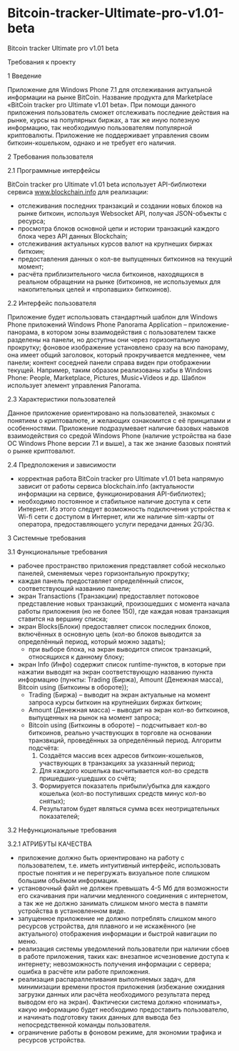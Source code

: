 # Bitcoin-tracker-Ultimate-pro-v1.01-beta
Bitcoin tracker Ultimate pro v1.01 beta 

Требования к проекту

1 Введение

Приложение для Windows Phone 7.1 для отслеживания актуальной информации на рынке BitCoin. 
Название продукта для Marketplace «BitCoin tracker pro Ultimate v1.01 beta». При помощи 
данного приложения пользователь сможет отслеживать последние действия на рынке, курсы на 
популярных биржах, а так же иную полезную информацию, так необходимую пользователям популярной 
криптовалюты. Приложение не поддерживает управления своим биткоин-кошельком, однако и не требует его наличия. 

2 Требования пользователя

2.1 Программные интерфейсы

BitCoin tracker pro Ultimate v1.01 beta использует API-библиотеки сервиса www.blockchain.info 
для реализации: 
- отслеживания последних транзакций и создании новых блоков на рынке биткоин, используя
Websocket API, получая JSON-объекты с ресурса; 
- просмотра блоков основной цепи и истории транзакций каждого блока через API данных Blockchain;
- отслеживания актуальных курсов валют на крупнеших биржах биткоин;
- предоставления данных о кол-ве выпущенных биткоинов на текущий момент;
- расчёта  приблизительного числа биткоинов, находящихся в реальном обращении на рынке 
(биткоинов, не используемых для накопительных целей и «пропавших» биткоинов). 

2.2 Интерфейс пользователя

Приложение будет использовать стандартный шаблон для Windows Phone приложений Windows Phone 
Panorama Application – приложение-панорама, в котором зоны взаимодействия с пользователем также 
разделены на панели, но доступны они через горизонтальную прокрутку; фоновое изображение установлено 
сразу на всю панораму, она имеет общий заголовок, который прокручивается медленнее, чем панели; 
контент соседней панели справа виден при отображении текущей. Например, таким образом  реализованы 
хабы в Windows Phone: People, Marketplace, Pictures, Music+Videos и др. Шаблон использует элемент 
управления Panorama.  

2.3 Характеристики пользователей

Данное приложение ориентировано на пользователей, знакомых с понятием о криптовалюте, и желающих 
ознакомится с её принципами и особенностями. Приложение подразумевает наличие базовых навыков взаимодействия 
со средой Windows Phone (наличие устройства на базе ОС Windows Phone версии 7.1 и выше),  а так же 
знание базовых понятий о рынке криптовалют.

2.4 Предположения и зависимости

- корректная работа BitCoin tracker pro Ultimate v1.01 beta напрямую зависит от работы сервиса 
blockchain.info (актуальности информации на сервисе, функционирования API-библиотек);
- необходимо постоянное и стабильное наличие доступа к сети Интернет. Из этого следует возможность 
подключения устройства к Wi-fi сети с доступом в Интернет, или же наличие sim-карты от оператора, 
предоставляющего услуги передачи данных 2G/3G. 

3 Системные требования

3.1 Функциональные требования

- рабочее пространство приложения представляет собой несколько  панелей, сменяемых через 
горизонтальную прокрутку;
- каждая панель предоставляет определённый список, соответствующий названию панели;
- экран Transactions (Транзакции) предоставляет потоковое представление новых транзакций, 
произошедших с момента начала работы приложения (но не более 150), где каждая новая транзакция 
ставится на вершину списка;
- экран Blocks(Блоки) предоставляет список последних блоков, включённых в основную цепь (кол-во 
блоков выводится за определённый период, который можно задать);
	+ при выборе блока, на экран выводится список транзакций, относящихся к данному блоку;
- экран Info (Инфо) содержит список runtime-пунктов, в которые  при нажатии выводят на экран 
соответствующую названию пункта информацию (пункты: Trading (Биржа), Amount (Денежная масса), 
Bitcoin using (Биткоины в обороте));
	+ Trading (Биржа) – выводит на экран актуальные на момент запроса курсы биткоин на 
	крупнейших биржах биткоин;
	+ Amount (Денежная масса) – выводит на экран кол-во биткоинов, выпущенных на рынок на 
	момент запроса;
	+ Bitcoin using (Биткоины в обороте) – подсчитывает кол-во биткоинов, реально участвующих 
	в торговле на основании транзвкций, проведённых за определённый период. Алгоритм подсчёта: 
		1.	Создаётся массив всех адресов биткоин-кошельков, участвующих в транзакциях за указанный период; 
		2.	Для каждого кошелька высчитывается кол-во средств пришедших-ушедших со счёта;
		3.	Формируется показатель прибыли/убытка для каждого кошелька (кол-во поступивших средств минус кол-во снятых);
		4.	Результатом будет являться сумма всех неотрицательных показателей;

3.2 Нефункциональные требования

3.2.1 АТРИБУТЫ КАЧЕСТВА

- приложение должно быть ориентировано на работу с пользователем, т.е. иметь интуитивный интерфейс, использовать простые понятия и не перегружать визуальное поле слишком большим объёмом информации.
- установочный файл не должен превышать 4-5 Мб для возможности его скачивания при наличии медленного соединения с интернетом, а так же не должно занимать слишком много места в памяти устройства в установленном виде.
- запущенное приложение не должно потреблять слишком много ресурсов устройства, для плавного и не искажённого (не актуального) отображения информации и быстрой навигации по меню.
- реализация системы уведомлений пользователи при наличии сбоев в работе приложения, таких как: внезапное исчезновение доступа к интернету; невозможность получения информации с сервера; ошибка в расчёте или работе приложения.
- реализация распараллеливания выполняемых задач, для минимизации времени простоя приложения (избежание ожидания загрузки данных или расчёта необходимого результата перед выводом его на экран). Фактически система должно «понимать», какую информацию будет необходимо предоставить пользователю, и начинать подготовку таких данных для вывода без непосредственной команды пользователя.
- ограничение работы в фоновом режиме, для экономии трафика и ресурсов устройства. 


